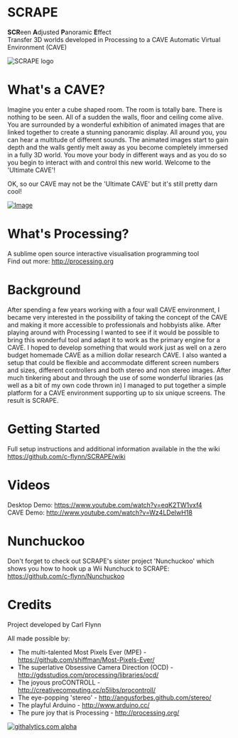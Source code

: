 SCRAPE
======

**SCR**een **A**djusted **P**anoramic **E**ffect    
Transfer 3D worlds developed in Processing to a CAVE Automatic Virtual Environment (CAVE) 

![SCRAPE logo](https://dl.dropbox.com/u/29093681/SCRAPE_logo.png)


What's a CAVE?
==============

Imagine you enter a cube shaped room.  The room is totally bare.  There is nothing to be seen.  All of a sudden the walls, floor and ceiling come alive.  You are surrounded by a wonderful exhibition of animated images that are linked together to create a stunning panoramic display.  All around you, you can hear a multitude of different sounds.  The animated images start to gain depth and the walls gently melt away as you become completely immersed in a fully 3D world.  You move your body in different ways and as you do so you begin to interact with and control this new world.  Welcome to the 'Ultimate CAVE'! 

OK, so our CAVE may not be the 'Ultimate CAVE' but it's still pretty darn cool!

[ ![Image](https://dl.dropbox.com/u/29093681/SCRAPE-in-a-CAVE.jpg "SCRAPE in a CAVE") ](https://www.youtube.com/watch?v=Wz4LDeIwH18 "SCRAPE In A CAVE")


What's Processing?
==================

A sublime open source interactive visualisation programming tool   
Find out more: http://processing.org


Background
==========

After spending a few years working with a four wall CAVE environment, I became very interested in the possibility of taking the concept of the CAVE and making it more accessible to professionals and hobbyists alike.  After playing around with Processing I wanted to see if it would be possible to bring this wonderful tool and adapt it to work as the primary engine for a CAVE.  I hoped to develop something that would work just as well on a zero budget homemade CAVE as a million dollar research CAVE.  I also wanted a setup that could be flexible and accommodate different screen numbers and sizes, different controllers and both stereo and non stereo images.  After much tinkering about and through the use of some wonderful libraries (as well as a bit of my own code thrown in) I managed to put together a simple platform for a CAVE environment supporting up to six unique screens.  The result is SCRAPE.


Getting Started
===============

Full setup instructions and additional information available in the the wiki   
https://github.com/c-flynn/SCRAPE/wiki


Videos
======

Desktop Demo: https://www.youtube.com/watch?v=eqK2TW1vxf4  
CAVE Demo: http://www.youtube.com/watch?v=Wz4LDeIwH18


Nunchuckoo
==========

Don't forget to check out SCRAPE's sister project 'Nunchuckoo' which shows you how to hook up a Wii Nunchuck to SCRAPE:
https://github.com/c-flynn/Nunchuckoo


Credits
=======

Project developed by Carl Flynn

All made possible by:
 *   The multi-talented Most Pixels Ever (MPE) - https://github.com/shiffman/Most-Pixels-Ever/
 *   The superlative Obsessive Camera Direction (OCD) - http://gdsstudios.com/processing/libraries/ocd/
 *   The joyous proCONTROLL - http://creativecomputing.cc/p5libs/procontroll/
 *   The eye-popping 'stereo' - http://angusforbes.github.com/stereo/
 *   The playful Arduino - http://www.arduino.cc/
 *   The pure joy that is Processing - http://processing.org/

[![githalytics.com alpha](https://cruel-carlota.pagodabox.com/dacefad7f32fea76d2f97050dadc90db "githalytics.com")](http://githalytics.com/c-flynn/SCRAPE)
